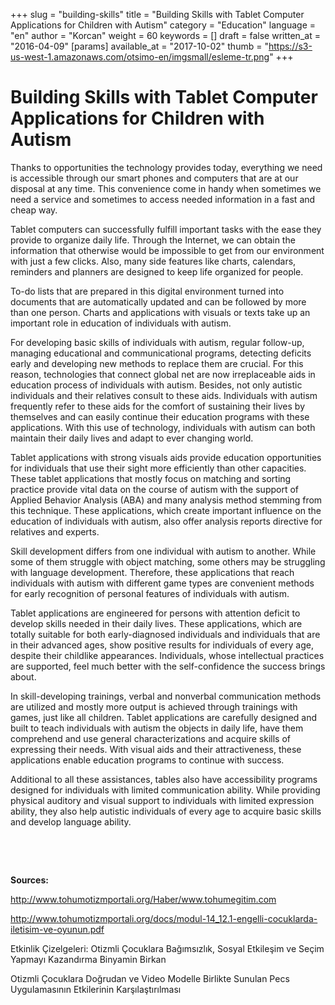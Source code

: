 +++
slug = "building-skills"
title = "Building Skills with Tablet Computer Applications for Children with Autism"
category = "Education"
language = "en"
author = "Korcan"
weight = 60
keywords = []
draft = false
written_at = "2016-04-09"
[params]
available_at = "2017-10-02"
thumb = "https://s3-us-west-1.amazonaws.com/otsimo-en/imgsmall/esleme-tr.png"
+++


# Building Skills with Tablet Computer Applications for Children with Autism

Thanks to opportunities the technology provides today, everything we need is accessible through our smart phones and computers that are at our disposal at any time. This convenience come in handy when sometimes we need a service and sometimes to access needed information in a fast and cheap way.

Tablet computers can successfully fulfill important tasks with the ease they provide to organize daily life. Through the Internet, we can obtain the information that otherwise would be impossible to get from our environment with just a few clicks. Also, many side features like charts, calendars, reminders and planners are designed to keep life organized for people.

To-do lists that are prepared in this digital environment turned into documents that are automatically updated and can be followed by more than one person. Charts and applications with visuals or texts take up an important role in education of individuals with autism.

For developing basic skills of individuals with autism, regular follow-up, managing educational and communicational programs, detecting deficits early and developing new methods to replace them are crucial. For this reason, technologies that connect global net are now irreplaceable aids in education process of individuals with autism. Besides, not only autistic individuals and their relatives consult to these aids. Individuals with autism frequently refer to these aids for the comfort of sustaining their lives by themselves and can easily continue their education programs with these applications. With this use of technology, individuals with autism can both maintain their daily lives and adapt to ever changing world.

Tablet applications with strong visuals aids provide education opportunities for individuals that use their sight more efficiently than other capacities. These tablet applications that mostly focus on matching and sorting practice provide vital data on the course of autism with the support of Applied Behavior Analysis (ABA) and many analysis method stemming from this technique. These applications, which create important influence on the education of individuals with autism, also offer analysis reports directive for relatives and experts.

Skill development differs from one individual with autism to another. While some of them struggle with object matching, some others may be struggling with language development. Therefore, these applications that reach individuals with autism with different game types are convenient methods for early recognition of personal features of individuals with autism.

Tablet applications are engineered for persons with attention deficit to develop skills needed in their daily lives. These applications, which are totally suitable for both early-diagnosed individuals and individuals that are in their advanced ages, show positive results for individuals of every age, despite their childlike appearances. Individuals, whose intellectual practices are supported, feel much better with the self-confidence the success brings about.

In skill-developing trainings, verbal and nonverbal communication methods are utilized and mostly more output is achieved through trainings with games, just like all children. Tablet applications are carefully designed and built to teach individuals with autism the objects in daily life, have them comprehend and use general characterizations and acquire skills of expressing their needs. With visual aids and their attractiveness, these applications enable education programs to continue with success.

Additional to all these assistances, tables also have accessibility programs designed for individuals with limited communication ability. While providing physical auditory and visual support to individuals with limited expression ability, they also help autistic individuals of every age to acquire basic skills and develop language ability.

 

 

**Sources:**

http://www.tohumotizmportali.org/Haber/www.tohumegitim.com

http://www.tohumotizmportali.org/docs/modul-14_12.1-engelli-cocuklarda-iletisim-ve-oyunun.pdf

Etkinlik Çizelgeleri: Otizmli Çocuklara Bağımsızlık, Sosyal Etkileşim ve Seçim Yapmayı Kazandırma Binyamin Birkan

Otizmli Çocuklara Doğrudan ve Video Modelle Birlikte Sunulan Pecs Uygulamasının Etkilerinin Karşılaştırılması
